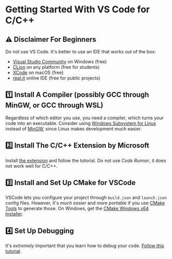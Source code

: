 # Getting Started With VS Code for C/C++

## :warning: Disclaimer For Beginners
Do not use VS Code.
It's better to use an IDE that works out of the box:
- [Visual Studio Community](https://visualstudio.microsoft.com/vs/community/) on Windows (free)
- [CLion](https://www.jetbrains.com/clion/) on any platform (free for students)
- [XCode](https://developer.apple.com/xcode/) on macOS (free)
- [repl.it](https://replit.com/site/ide) online IDE (free for public projects)

## :one: Install A Compiler (possibly GCC through MinGW, or GCC through WSL)
Regardless of which editor you use, you need a compiler, which turns your code
into an executable.
Consider using
[Windows Subsystem for Linux](https://code.visualstudio.com/docs/cpp/config-wsl)
instead of
[MinGW](https://code.visualstudio.com/docs/languages/cpp#_example-install-mingwx64),
since Linux makes development much easier.

## :two: Install The C/C++ Extension by Microsoft
Install [the extension](https://code.visualstudio.com/docs/languages/cpp) and
follow the tutorial.
Do not use *Code Runner*, it does not work well for C/C++.

## :three: Install and Set Up CMake for VSCode
VSCode lets you configure your project through `build.json` and `launch.json`
config files.
However, it's *much easier* and *more portable* if you use
[CMake Tools](https://code.visualstudio.com/docs/cpp/CMake-linux) to generate
those.
On Windows, get the [CMake Windows x64 Installer](https://cmake.org/download/).

## :four: Set Up Debugging
It's *extremely* important that you learn how to debug your code.
[Follow this tutorial](https://code.visualstudio.com/docs/cpp/cpp-debug).

